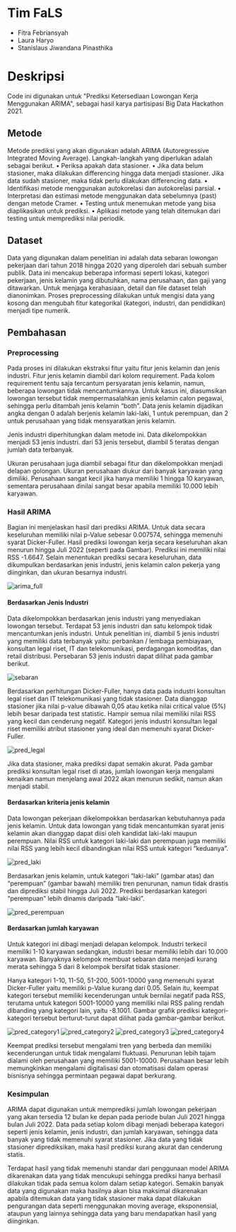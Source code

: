 # Tim FaLS
* Fitra Febriansyah
* Laura Haryo
* Stanislaus Jiwandana Pinasthika

# Deskripsi
Code ini digunakan untuk "Prediksi Ketersediaan Lowongan Kerja Menggunakan ARIMA", sebagai hasil karya partisipasi Big Data Hackathon 2021.

## Metode
Metode prediksi yang akan digunakan adalah ARIMA (Autoregressive Integrated Moving Average). Langkah-langkah yang diperlukan adalah sebagai berikut.
•	Periksa apakah data stasioner.
•	Jika data belum stasioner, maka dilakukan differencing hingga data menjadi stasioner. Jika data sudah stasioner, maka tidak perlu dilakukan differencing data.
•	Identifikasi metode menggunakan autokorelasi dan autokorelasi parsial.
•	Interpretasi dan estimasi metode menggunakan data sebelumnya (past) dengan metode Cramer.
•	Testing untuk menemukan metode yang bisa diaplikasikan untuk prediksi.
•	Aplikasi metode yang telah ditemukan dari testing untuk memprediksi nilai periodik.

## Dataset
Data yang digunakan dalam penelitian ini adalah data sebaran lowongan pekerjaan dari tahun 2018 hingga 2020 yang diperoleh dari sebuah sumber publik. Data ini mencakup beberapa informasi seperti lokasi, kategori pekerjaan, jenis kelamin yang dibutuhkan, nama perusahaan, dan gaji yang ditawarkan. Untuk menjaga kerahasiaan, detail dan file dataset telah dianonimkan. Proses preprocessing dilakukan untuk mengisi data yang kosong dan mengubah fitur kategorikal (kategori, industri, dan pendidikan) menjadi tipe numerik.

## Pembahasan

### Preprocessing 
Pada proses ini dilakukan ekstraksi fitur yaitu fitur jenis kelamin dan jenis industri. Fitur jenis kelamin diambil dari kolom requirement. Pada kolom requirement tentu saja tercantum persyaratan jenis kelamin, namun, beberapa lowongan tidak mencantumkannya. Untuk kasus ini, diasumsikan lowongan tersebut tidak mempermasalahkan jenis kelamin calon pegawai, sehingga perlu ditambah jenis kelamin “both”. Data jenis kelamin dijadikan angka dengan 0 adalah berjenis kelamin laki-laki, 1 untuk perempuan, dan 2 untuk perusahaan yang tidak mensyaratkan jenis kelamin.

Jenis industri diperhitungkan dalam metode ini. Data dikelompokkan menjadi 53 jenis industri. dari 53 jenis tersebut, diambil 5 teratas dengan jumlah data terbanyak.

Ukuran perusahaan juga diambil sebagai fitur dan dikelompokkan menjadi delapan golongan. Ukuran perusahaan diukur dari banyak karyawan yang dimiliki. Perusahaan sangat kecil jika hanya memiliki 1 hingga 10 karyawan, sementara perusahaan dinilai sangat besar apabila memiliki 10.000 lebih karyawan.

### Hasil ARIMA
 Bagian ini menjelaskan hasil dari prediksi ARIMA. Untuk data secara keseluruhan memiliki nilai p-Value sebesar 0.007574, sehingga memenuhi syarat Dicker-Fuller. Hasil prediksi lowongan kerja secara keseluruhan akan menurun hingga Juli 2022 (seperti pada Gambar). Prediksi ini memiliki nilai RSS -1.6647. Selain menentukan prediksi secara keseluruhan, data dikumpulkan berdasarkan jenis industri, jenis kelamin calon pekerja yang diinginkan, dan ukuran besarnya industri.

 ![arima_full](gambar/arima_full.png)

 #### Berdasarkan Jenis Industri
 Data dikelompokkan berdasarkan jenis industri yang menyediakan lowongan tersebut. Terdapat 53 jenis industri dan satu kelompok tidak mencantumkan jenis industri. Untuk penelitian ini, diambil 5 jenis industri yang memiliki data terbanyak yaitu: perbankan / lembaga pembiayaan, konsultan legal riset, IT dan telekomunikasi, perdagangan komoditas, dan retail distribusi. Persebaran 53 jenis industri dapat dilihat pada gambar berikut.

 ![sebaran](gambar/sebaran_industri.png)

 Berdasarkan perhitungan Dicker-Fuller, hanya data pada industri konsultan legal riset dan IT telekomunikasi yang tidak stasioner. Data dianggap stasioner jika nilai p-value dibawah 0,05 atau ketika nilai critical value (5%) lebih besar daripada test statistic. Hampir semua nilai memiliki nilai RSS yang kecil dan cenderung negatif. Kategori jenis industri konsultan legal riset memiliki atribut stasioner yang ideal dan memenuhi syarat Dicker-Fuller.   

 ![pred_legal](gambar/pred_legal.png)

Jika data stasioner, maka prediksi dapat semakin akurat. Pada gambar prediksi konsultan legal riset di atas, jumlah lowongan kerja mengalami kenaikan namun menjelang awal 2022 akan menurun sedikit, namun akan menjadi stabil. 

#### Berdasarkan kriteria jenis kelamin
Data lowongan pekerjaan dikelompokkan berdasarkan kebutuhannya pada jenis kelamin. Untuk data lowongan yang tidak mencantumkan syarat jenis kelamin akan dianggap dapat diisi oleh kandidat laki-laki maupun perempuan. Nilai RSS untuk kategori laki-laki dan perempuan juga memiliki nilai RSS yang lebih kecil dibandingkan nilai RSS untuk kategori “keduanya”.

 ![pred_laki](gambar/pred_laki.png)

Berdasarkan jenis kelamin, untuk kategori “laki-laki” (gambar atas) dan “perempuan” (gambar bawah) memiliki tren penurunan, namun tidak drastis dan diprediksi stabil hingga Juli 2022. Prediksi berdasarkan kategori “perempuan” lebih dinamis daripada “laki-laki”.

 ![pred_perempuan](gambar/pred_perempuan.png)

#### Berdasarkan jumlah karyawan
Untuk kategori ini dibagi menjadi delapan kelompok. Industri terkecil memiliki 1-10 karyawan sedangkan, industri besar memiliki lebih dari 10.000 karyawan. Banyaknya kelompok membuat sebaran data menjadi kurang merata sehingga 5 dari 8 kelompok bersifat tidak stasioner. 

Hanya kategori 1-10, 11-50, 51-200, 5001-10000 yang memenuhi syarat Dicker-Fuller yaitu memiliki p-Value kurang dari 0.05. Selain itu, keempat kategori tersebut memiliki kecenderungan untuk bernilai negatif pada RSS, terutama untuk kategori 5001-10000 yang memiliki nilai RSS paling rendah dibanding yang kategori lain, yaitu -8.1001. Gambar grafik prediksi kategori-kategori tersebut berturut-turut dapat dilihat pada gambar-gambar berikut. 

 ![pred_category1](gambar/pred_category1.png)
 ![pred_category2](gambar/pred_category2.png)
 ![pred_category3](gambar/pred_category3.png)
 ![pred_category4](gambar/pred_category4.png)
 
Keempat prediksi tersebut mengalami tren yang berbeda dan memiliki kecenderungan untuk tidak mengalami fluktuasi. Penurunan lebih tajam dialami oleh perusahaan yang memiliki 5001-10000. Perusahaan besar lebih memungkinkan mengalami digitalisasi dan otomatisasi dalam operasi bisnisnya sehingga permintaan pegawai dapat berkurang.

### Kesimpulan

ARIMA dapat digunakan untuk memprediksi jumlah lowongan pekerjaan yang akan tersedia 12 bulan ke depan pada periode bulan Juli 2021 hingga bulan Juli 2022. Data pada setiap kolom dibagi menjadi beberapa kategori seperti jenis kelamin, jenis industri, dan jumlah karyawan, sehingga data banyak yang tidak memenuhi syarat stasioner. Jika data yang tidak stasioner diprediksikan, maka hasil prediksi kurang akurat dan cenderung statis.

Terdapat hasil yang tidak memenuhi standar dari penggunaan model ARIMA dikarenakan data yang tidak mencukupi sehingga prediksi hanya berhasil dilakukan tidak pada semua kolom dalam setiap kategori. Semakin banyak data yang digunakan maka hasilnya akan bisa maksimal dikarenakan apabila ditemukan data yang tidak stasioner maka dapat dilakukan pengurangan data seperti menggunakan moving average, eksponensial, ataupun yang lainnya sehingga data yang baru mendapatkan hasil yang diinginkan.
